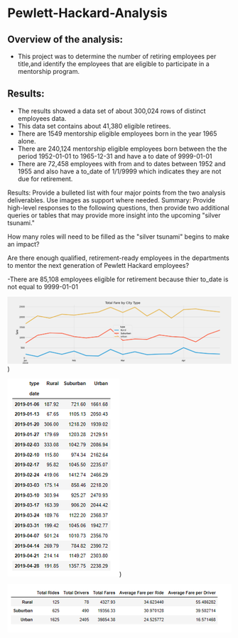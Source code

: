 # Pewlett-Hackard-Analysis

## Overview of the analysis:
- This project was to determine the number of retiring employees per title,and identify the employees that are eligible to participate in a mentorship program.

## Results:

- The results showed a data set of about 300,024 rows of distinct employees data.
- This data set contains about 41,380 eligible retirees.
- There are 1549 mentorship eligible employees born in the year 1965 alone.
- There are 240,124 mentorship eligible employees born between the the period 1952-01-01 to 1965-12-31 and have a to date of 9999-01-01
- There are 72,458 employees with from and to dates between 1952 and 1955 and also have a to_date of 1/1/9999 which indicates they are not due for retirement. 





Results: Provide a bulleted list with four major points from the two analysis deliverables. Use images as support where needed.
Summary: Provide high-level responses to the following questions, then provide two additional queries or tables that may provide more insight into the upcoming "silver tsunami."

How many roles will need to be filled as the "silver tsunami" begins to make an impact?

Are there enough qualified, retirement-ready employees in the departments to mentor the next generation of Pewlett Hackard employees?

-There are 85,108 employees eligible for retirement because thier to_date is not equal to 9999-01-01 

![image](https://github.com/ras52017/PyBer_Analysis/blob/main/analysis/PyBer_fare_summary.png))

![image](https://github.com/ras52017/PyBer_Analysis/blob/main/analysis/Weekly%20Sum%20of%20Fares.png))

![image](https://github.com/ras52017/PyBer_Analysis/blob/main/analysis/Pyber%20Ride%20Summary.png)
